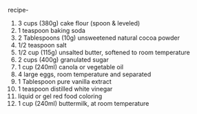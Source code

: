 recipe- 

1. 3 cups (380g) cake flour (spoon & leveled)
2. 1 teaspoon baking soda
3. 2 Tablespoons (10g) unsweetened natural cocoa powder
4. 1/2 teaspoon salt
5. 1/2 cup (115g) unsalted butter, softened to room temperature
6. 2 cups (400g) granulated sugar
7. 1 cup (240ml) canola or vegetable oil
8. 4 large eggs, room temperature and separated
9. 1 Tablespoon pure vanilla extract
10. 1 teaspoon distilled white vinegar
11. liquid or gel red food coloring
12. 1 cup (240ml) buttermilk, at room temperature
